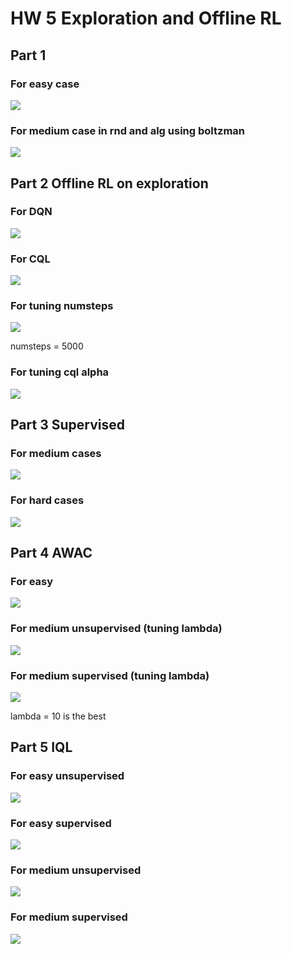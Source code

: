 # HW 5 Exploration and Offline RL

## Part 1

### For easy case

![](q1_ez.png)

### For medium case in rnd and alg using boltzman

![](q1_med.png)

## Part 2 Offline RL on exploration

### For DQN

![](q2_dqn.png)

### For CQL

![](q2_cql.png)

### For tuning numsteps

![](q2_num.png)

numsteps = 5000

### For tuning cql alpha

![](q2_alpha.png)

## Part 3 Supervised

### For medium cases

![](q3_med.png)

### For hard cases

![](q3_hard.png)

## Part 4 AWAC

### For easy

![](q4_ez.png)

### For medium unsupervised (tuning lambda)

![](q4_un_med.png)

### For medium supervised (tuning lambda)

![](q4_med_su.png)



lambda = 10 is the best

## Part 5 IQL

### For easy unsupervised

![](q5_ez_un.png)

### For easy supervised

![](q5_ez_su.png)

### For medium unsupervised

![](q5_med_un.png)

### For medium supervised

![](q5_med_su.png)